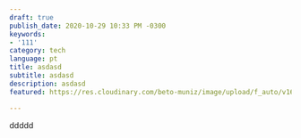 ```yaml
---
draft: true
publish_date: 2020-10-29 10:33 PM -0300
keywords:
- '111'
category: tech
language: pt
title: asdasd
subtitle: asdasd
description: asdasd
featured: https://res.cloudinary.com/beto-muniz/image/upload/f_auto/v1603244719/11_attsxg.jpg

---
```

ddddd